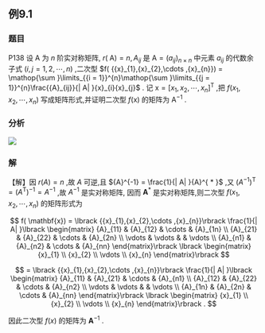 ## 例9.1
### 题目
P138 设 $\mathrm{A}$ 为 $n$ 阶实对称矩阵, $r( \mathrm{\;A}) = n,{A}_{ij}$ 是 $\mathrm{A} = {( {a}_{ij}) }_{n \times n}$ 中元素 ${a}_{ij}$ 的代数余子式 $(i ,j = 1,2,\cdots, n)$ ,二次型 $f( {{x}_{1},{x}_{2},\cdots ,{x}_{n}}) = \mathop{\sum }\limits_{{i = 1}}^{n}\mathop{\sum }\limits_{{j = 1}}^{n}\frac{{A}_{ij}}{| A| }{x}_{i}{x}_{j}$ . 
记 $\mathrm{x} = {\lbrack {x}_{1},{x}_{2},\cdots ,{x}_{n}\rbrack }^{\mathrm{T}}$ ,把 $f( {{x}_{1},{x}_{2},\cdots ,{x}_{n}})$ 写成矩阵形式,并证明二次型 $f( \mathrm{x})$ 的矩阵为 ${\mathrm{A}}^{-1}$ .
### 分析
![](https://img.hwenyi.live/202410201534370.webp)
### 解
【解】因 $r( A) = n$ ,故 $A$ 可逆,且 ${A}^{-1} = \frac{1}{| A| }{A}^{ * }$ ,又 ${( {A}^{-1}) }^{\mathrm{T}} = {( {A}^{\mathrm{T}}) }^{-1} = {A}^{-1}$ ,故 ${A}^{-1}$ 是实对称矩阵, 因而 ${\mathbf{A}}^{ * }$ 是实对称矩阵,则二次型 $f( {{x}_{1},{x}_{2},\cdots ,{x}_{n}})$ 的矩阵形式为

$$
f( \mathbf{x}) = \lbrack {{x}_{1},{x}_{2},\cdots ,{x}_{n}}\rbrack \frac{1}{| A| }\lbrack \begin{matrix} {A}_{11} & {A}_{12} & \cdots & {A}_{1n} \\ {A}_{21} & {A}_{22} & \cdots & {A}_{2n} \\ \vdots & \vdots & & \vdots \\ {A}_{n1} & {A}_{n2} & \cdots & {A}_{nn} \end{matrix}\rbrack \lbrack \begin{matrix} {x}_{1} \\ {x}_{2} \\ \vdots \\ {x}_{n} \end{matrix}\rbrack
$$

$$
= \lbrack {{x}_{1},{x}_{2},\cdots ,{x}_{n}}\rbrack \frac{1}{| A| }\lbrack \begin{matrix} {A}_{11} & {A}_{21} & \cdots & {A}_{n1} \\ {A}_{12} & {A}_{22} & \cdots & {A}_{n2} \\ \vdots & \vdots & & \vdots \\ {A}_{1n} & {A}_{2n} & \cdots & {A}_{nn} \end{matrix}\rbrack \lbrack \begin{matrix} {x}_{1} \\ {x}_{2} \\ \vdots \\ {x}_{n} \end{matrix}\rbrack .
$$

因此二次型 $f( x)$ 的矩阵为 ${\mathbf{A}}^{-1}$ .